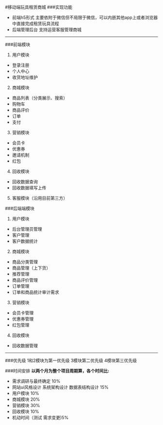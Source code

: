#移动端玩具租赁商城 
###实现功能
* 前端h5形式 主要依附于微信但不局限于微信，可以内嵌其他app上或者浏览器中直接完成租赁玩具流程
* 后端管理后台 支持运营客服管理商城   

----
###前端模块
1. 用户模块 	
 * 登录注册   
 * 个人中心   
 * 收货地址维护   
2. 商城模块
 * 商品列表（分类展示、搜索）
 * 购物车
 * 商品评价
 * 订单
 * 支付
3. 营销模块
 * 会员卡
 * 优惠券
 * 邀请机制
 * 红包
4. 回收模块
 * 回收数据查询
 * 回收数据填写上传
5. 客服模块（沿用目前第三方）  

###后端端模块
1. 用户模块 	
 * 后台管理员管理  
 * 客户管理   
 * 客户数据统计   
2. 商城模块
 * 商品分类管理
 * 商品管理（上下货）
 * 推荐管理
 * 商品评价管理
 * 订单管理
 * 订单和商品统计审计需求
3. 营销模块
 * 会员卡管理
 * 优惠券管理
 * 红包管理
4. 回收模块
 * 回收数据管理  

----
###优先级
1和2模块为第一优先级  3模块第二优先级  4模块第三优先级

###时间安排
**以两个月为整个项目周期算，各个时间比:**
* 需求调研与最终确定 10% <br>
* 网站ui风格设计 系统架构设计 数据表结构设计 15%<br>
* 用户模块 10%<br>
* 商城模块 20%<br>
* 营销模块 30%<br>
* 回收模块 10%<br>
* 机动时间（测试 需求变更)5%



